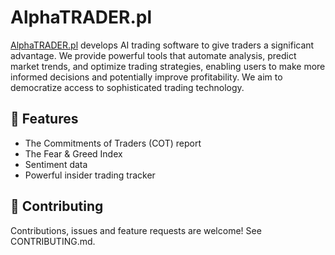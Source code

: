 # AlphaTRADER.pl
[AlphaTRADER.pl](https://www.alphatrader.pl/en/) develops AI trading software to give traders a significant advantage. We provide powerful tools that automate analysis, predict market trends, and optimize trading strategies, enabling users to make more informed decisions and potentially improve profitability. We aim to democratize access to sophisticated trading technology.

## 🚀 Features
- The Commitments of Traders (COT) report
- The Fear & Greed Index
- Sentiment data
- Powerful insider trading tracker

## 🤝 Contributing
Contributions, issues and feature requests are welcome! See CONTRIBUTING.md.
